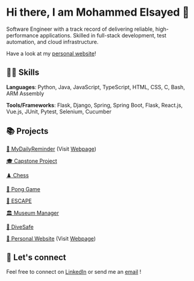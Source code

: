 # Hi there, I am Mohammed Elsayed 👋

<!--
**mohdels/mohdels** is a ✨ _special_ ✨ repository because its `README.md` (this file) appears on your GitHub profile.

Here are some ideas to get you started:

- 🔭 I’m currently working on ...
- 🌱 I’m currently learning ...
- 👯 I’m looking to collaborate on ...
- 🤔 I’m looking for help with ... 
- 💬 Ask me about ...
- 📫 How to reach me: ...
- 😄 Pronouns: ...
- ⚡ Fun fact: ...
My diverse skill set includes proficiency in Java, Python, C, Javascript, HTML, and Bash, along with experience in Git/Github, Unix/Linux, UML, and PostgreSQL
-->
Software Engineer with a track record of delivering reliable, high-performance applications. Skilled in full-stack development, test automation, and cloud infrastructure.

Have a look at my [personal website](https://mohdels.github.io/)!

## 👨‍💻 Skills
**Languages**: Python, Java, JavaScript, TypeScript, HTML, CSS, C, Bash, ARM Assembly

**Tools/Frameworks**: Flask, Django, Spring, Spring Boot, Flask, React.js, Vue.js, JUnit, Pytest, Selenium, Cucumber

## 📚 Projects
[🔔 MyDailyReminder](https://github.com/mohdels/MyDailyReminder) (Visit [Webpage](https://mydailyreminder.ca/))

[🎓 Capstone Project](https://github.com/mohdels/Capstone-add-in)

[♟️ Chess](https://github.com/mohdels/Chess-Game)

[🏓 Pong Game](https://github.com/mohdels/Ping-Pong-game)

[🤝 ESCAPE](https://github.com/mohdels/ESCAPE)

[🏛️ Museum Manager](https://github.com/mohdels/Museum-Manager-Simulator)

[🤿 DiveSafe](https://github.com/mohdels/DiveSafe)

[💼 Personal Website](https://github.com/mohdels/mohdels.github.io) (Visit [Webpage](https://mohdels.github.io/))

## 🤝 Let's connect
Feel free to connect on [LinkedIn](https://www.linkedin.com/in/mohdels/) or send me an [email](mailto:elsayedmo@hotmail.com) !
